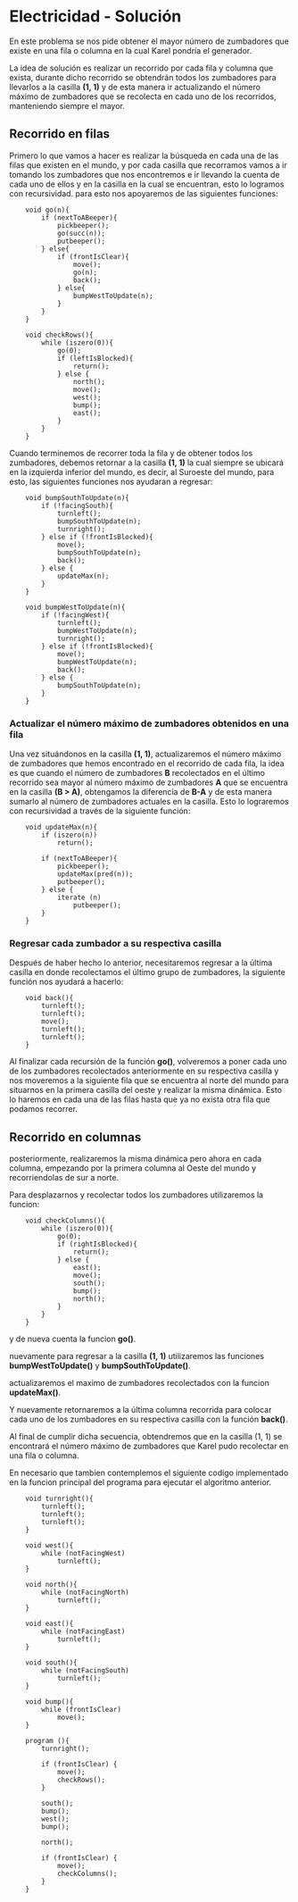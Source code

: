 # Electricidad - Solución

En este problema se nos pide obtener el mayor número de zumbadores que existe en una fila o columna en la cual Karel pondría el generador.

La idea de solución es realizar un recorrido por cada fila y columna que exista, durante dicho recorrido se obtendrán todos los zumbadores para llevarlos a la casilla <b>(1, 1)</b> y de esta manera ir actualizando el número máximo de zumbadores que se recolecta en cada uno de los recorridos, manteniendo siempre el mayor.

## Recorrido en filas

Primero lo que vamos a hacer es realizar la búsqueda en cada una de las filas que existen en el mundo, y por cada casilla que recorramos vamos a ir tomando los zumbadores que nos encontremos e ir llevando la cuenta de cada uno de ellos y en la casilla en la cual se encuentran, esto lo logramos con recursividad. para esto nos apoyaremos de las siguientes funciones:

```
    void go(n){
        if (nextToABeeper){
            pickbeeper();
            go(succ(n));
            putbeeper();
        } else{
            if (frontIsClear){
                move();
                go(n);
                back();
            } else{
                bumpWestToUpdate(n);
            }
        }
    }

    void checkRows(){
        while (iszero(0)){
            go(0);
            if (leftIsBlocked){
                return();
            } else {
                north();
                move();
                west();
                bump();
                east();
            }
        }
    }
```

Cuando terminemos de recorrer toda la fila y de obtener todos los zumbadores, debemos retornar a la casilla <b>(1, 1)</b> la cual siempre se ubicará en la izquierda inferior del mundo, es decir, al Suroeste del mundo, para esto, las siguientes funciones nos ayudaran a regresar:

```
    void bumpSouthToUpdate(n){
        if (!facingSouth){
            turnleft();
            bumpSouthToUpdate(n);
            turnright();
        } else if (!frontIsBlocked){
            move();
            bumpSouthToUpdate(n);
            back();
        } else {
            updateMax(n);
        }
    }

    void bumpWestToUpdate(n){
        if (!facingWest){
            turnleft();
            bumpWestToUpdate(n);
            turnright();
        } else if (!frontIsBlocked){
            move();
            bumpWestToUpdate(n);
            back();
        } else {
            bumpSouthToUpdate(n);
        }
    }
```

### Actualizar el número máximo de zumbadores obtenidos en una fila

Una vez situándonos en la casilla <b>(1, 1)</b>, actualizaremos el número máximo de zumbadores que hemos encontrado en el recorrido de cada fila, la idea es que cuando el número de zumbadores <b>B</b> recolectados en el último recorrido sea mayor al número máximo de zumbadores <b>A</b> que se encuentra en la casilla <b>(B > A)</b>, obtengamos la diferencia de <b>B-A</b> y de esta manera sumarlo al número de zumbadores actuales en la casilla. Esto lo lograremos con recursividad a través de la siguiente función:

```
    void updateMax(n){
        if (iszero(n))
            return();

        if (nextToABeeper){
            pickbeeper();
            updateMax(pred(n));
            putbeeper();
        } else {
            iterate (n)
                putbeeper();
        }
    }
```

### Regresar cada zumbador a su respectiva casilla

Después de haber hecho lo anterior, necesitaremos regresar a la última casilla en donde recolectamos el último grupo de zumbadores, la siguiente función nos ayudará a hacerlo:

```
    void back(){
        turnleft();
        turnleft();
        move();
        turnleft();
        turnleft();
    }
```

Al finalizar cada recursión de la función <b>go()</b>, volveremos a poner cada uno de los zumbadores recolectados anteriormente en su respectiva casilla y nos moveremos a la siguiente fila que se encuentra al norte del mundo para situarnos en la primera casilla del oeste y realizar la misma dinámica. Esto lo haremos en cada una de las filas hasta que ya no exista otra fila que podamos recorrer.

## Recorrido en columnas

posteriormente, realizaremos la misma dinámica pero ahora en cada columna, empezando por la primera columna al Oeste del mundo y recorriendolas de sur a norte.

Para desplazarnos y recolectar todos los zumbadores utilizaremos la funcion:

```
    void checkColumns(){
        while (iszero(0)){
            go(0);
            if (rightIsBlocked){
                return();
            } else {
                east();
                move();
                south();
                bump();
                north();
            }
        }
    }
```

y de nueva cuenta la funcion <b>go()</b>.

nuevamente para regresar a la casilla <b>(1, 1)</b> utilizaremos las funciones <b>bumpWestToUpdate()</b> y <b>bumpSouthToUpdate()</b>.

actualizaremos el maximo de zumbadores recolectados con la funcion <b>updateMax()</b>.

Y nuevamente retornaremos a la última columna recorrida para colocar cada uno de los zumbadores en su respectiva casilla con la función <b>back()</b>.

Al final de cumplir dicha secuencia, obtendremos que en la casilla </b>(1, 1)</b> se encontrará el número máximo de zumbadores que Karel pudo recolectar en una fila o columna.

En necesario que tambien contemplemos el siguiente codigo implementado en la funcion principal del programa para ejecutar el algoritmo anterior.

```
    void turnright(){
        turnleft();
        turnleft();
        turnleft();
    }

    void west(){
        while (notFacingWest)
            turnleft();
    }

    void north(){
        while (notFacingNorth)
            turnleft();
    }

    void east(){
        while (notFacingEast)
            turnleft();
    }

    void south(){
        while (notFacingSouth)
            turnleft();
    }

    void bump(){
        while (frontIsClear)
            move();
    }

    program (){
        turnright();

        if (frontIsClear) {
            move();
            checkRows();
        }

        south();
        bump();
        west();
        bump();

        north();

        if (frontIsClear) {
            move();
            checkColumns();
        }
    }

```
